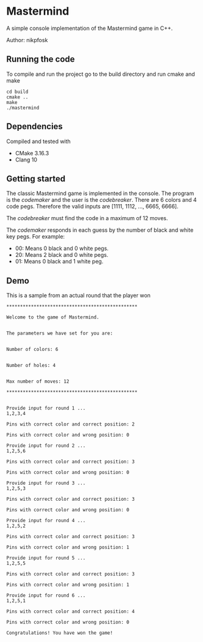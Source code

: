 # Mastermind

A simple console implementation of the Mastermind game in C++.

Author: nikpfosk

## Running the code 

To compile and run the project go to the build directory and run cmake and make

```
cd build
cmake ..
make
./mastermind
```
## Dependencies

Compiled and tested with
- CMake 3.16.3
- Clang 10

## Getting started

The classic Mastermind game is implemented in the console. The program is the *codemaker* and the user is the *codebreaker*. There are 6 colors and 4 code pegs. Therefore the valid inputs are [1111, 1112, ..., 6665, 6666]. 

The *codebreaker* must find the code in a maximum of 12 moves.

The *codemaker* responds in each guess by the number of black and white key pegs. For example:
- 00: Means 0 black and 0 white pegs.
- 20: Means 2 black and 0 white pegs.
- 01: Means 0 black and 1 white peg.

## Demo

This is a sample from an actual round that the player won

```
************************************************

Welcome to the game of Mastermind.


The parameters we have set for you are:


Number of colors: 6


Number of holes: 4


Max number of moves: 12

************************************************


Provide input for round 1 ...
1,2,3,4

Pins with correct color and correct position: 2

Pins with correct color and wrong position: 0

Provide input for round 2 ...
1,2,5,6

Pins with correct color and correct position: 3

Pins with correct color and wrong position: 0

Provide input for round 3 ...
1,2,5,3

Pins with correct color and correct position: 3

Pins with correct color and wrong position: 0

Provide input for round 4 ...
1,2,5,2

Pins with correct color and correct position: 3

Pins with correct color and wrong position: 1

Provide input for round 5 ...
1,2,5,5

Pins with correct color and correct position: 3

Pins with correct color and wrong position: 1

Provide input for round 6 ...
1,2,5,1

Pins with correct color and correct position: 4

Pins with correct color and wrong position: 0

Congratulations! You have won the game!
```